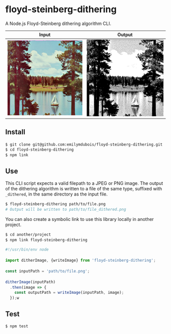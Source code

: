 # floyd-steinberg-dithering

A Node.js Floyd-Steinberg dithering algorithm CLI.

Input | Output
--- | ---
![](./test/fixtures/test1.png) | ![](./test/fixtures/test1_dithered.png)

## Install

```sh
$ git clone git@github.com:emilymdubois/floyd-steinberg-dithering.git
$ cd floyd-steinberg-dithering
$ npm link
```

## Use

This CLI script expects a valid filepath to a JPEG or PNG image. The output of the dithering algorithm is written to a file of the same type, suffixed with `_dithered`, in the same directory as the input file.

```sh
$ floyd-steinberg-dithering path/to/file.png
# Output will be written to path/to/file_dithered.png
```

You can also create a symbolic link to use this library locally in another project.

```sh
$ cd another/project
$ npm link floyd-steinberg-dithering
```

```js
#!/usr/bin/env node

import ditherImage, {writeImage} from 'floyd-steinberg-dithering';

const inputPath = 'path/to/file.png';

ditherImage(inputPath)
  .then(image => {
    const outputPath = writeImage(inputPath, image);
  });w
```

## Test

```sh
$ npm test
```